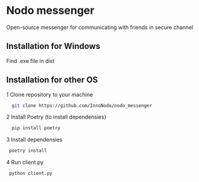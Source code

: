 # Nodo messenger

Open-source messenger for communicating with friends in secure channel

## Installation for Windows

  Find .exe file in dist
   
## Installation for other OS

  1 Clone repository to your machine
```bash
  git clone https://github.com/InnoNodo/nodo_messenger
```
  2 Install Poetry (to install dependensies)
```bash
  pip install poetry
```

  3 Install dependensies
```bash
 poetry install
```
  4 Run client.py
```bash
 python client.py
```
